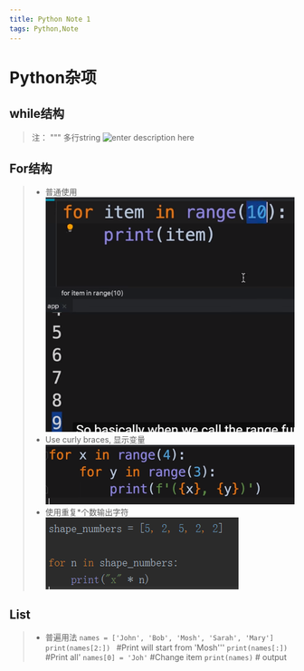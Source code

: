 ```yaml
---
title: Python Note 1
tags: Python,Note
---
```

# Python杂项

## while结构
> 注： """  多行string
![enter description here](/images/1570501535887.png)

## For结构
> * 普通使用
> ![enter description here](./images/1570516202093.png)
> * Use curly braces, 显示变量
>![enter description here](./images/1570516527166.png)
> * 使用重复*个数输出字符
> ![enter description here](./images/1570517022147.png)

## List
> * 普遍用法
> `names = ['John', 'Bob', 'Mosh', 'Sarah', 'Mary']`
> `print(names[2:]) ` #Print will start from 'Mosh'''
> `print(names[:]) ` #Print all'
> `names[0] = 'Joh'` #Change item
> `print(names)` # output
